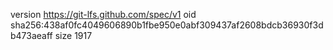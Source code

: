 version https://git-lfs.github.com/spec/v1
oid sha256:438af0fc4049606890b1fbe950e0abf309437af2608bdcb36930f3db473aeaff
size 1917
